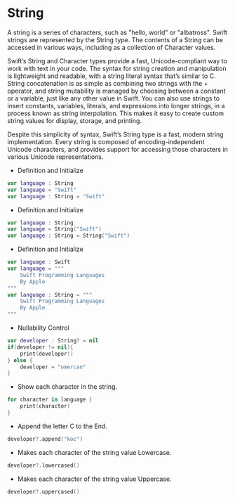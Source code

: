 # String
A string is a series of characters, such as "hello, world" or "albatross". Swift strings are represented by the String type. The contents of a String can be accessed in various ways, including as a collection of Character values.

Swift’s String and Character types provide a fast, Unicode-compliant way to work with text in your code. The syntax for string creation and manipulation is lightweight and readable, with a string literal syntax that’s similar to C. String concatenation is as simple as combining two strings with the + operator, and string mutability is managed by choosing between a constant or a variable, just like any other value in Swift. You can also use strings to insert constants, variables, literals, and expressions into longer strings, in a process known as string interpolation. This makes it easy to create custom string values for display, storage, and printing.

Despite this simplicity of syntax, Swift’s String type is a fast, modern string implementation. Every string is composed of encoding-independent Unicode characters, and provides support for accessing those characters in various Unicode representations.

- Definition and Initialize
``` swift
var language : String
var language = "Swift"
var language : String = "Swift"
```
- Definition and Initialize
``` swift
var language : String
var language = String("Swift")
var language : String = String("Swift")
```
- Definition and Initialize
``` swift
var language : Swift
var language = """
    Swift Programming Languages
    By Apple
"""
var language : String = """
    Swift Programming Languages
    By Apple
"""
```
- Nullability Control
```swift
var developer : String? = nil
if(developer != nil){
    print(developer!)
} else {
    developer = "omercan"
}
```

- Show each character in the string.
```swift
for character in language {
    print(character)
}
```

- Append the letter C to the End.
```swift
developer?.append("koc")
```

- Makes each character of the string value Lowercase.
```swift
developer?.lowercased()
```

- Makes each character of the string value Uppercase.
```swift
developer?.uppercased()
```
